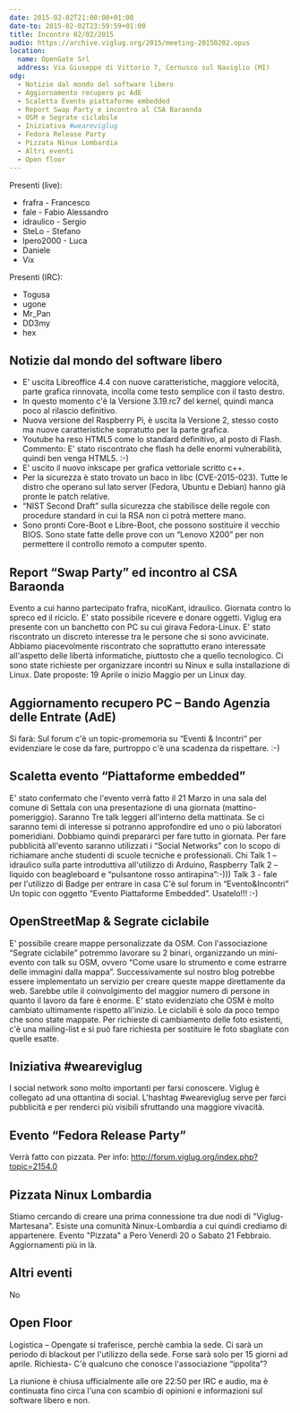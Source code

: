 ```yaml
---
date: 2015-02-02T21:00:00+01:00
date-to: 2015-02-02T23:59:59+01:00
title: Incontro 02/02/2015
audio: https://archive.viglug.org/2015/meeting-20150202.opus
location:
  name: OpenGate Srl
  address: Via Giuseppe di Vittorio 7, Cernusco sul Naviglio (MI)
odg:
  - Notizie dal mondo del software libero
  - Aggiornamento recupero pc AdE
  - Scaletta Evento piattaforme embedded
  - Report Swap Party e incontro al CSA Baraonda
  - OSM e Segrate ciclabile
  - Iniziativa #weareviglug
  - Fedora Release Party
  - Pizzata Ninux Lombardia
  - Altri eventi
  - Open floor
---
```


Presenti (live):

* frafra - Francesco
* fale - Fabio Alessandro
* idraulico - Sergio
* SteLo - Stefano
* lpero2000 - Luca
* Daniele
* Vix

Presenti (IRC):

* Togusa
* ugone
* Mr_Pan
* DD3my
* hex

## Notizie dal mondo del software libero

* E' uscita Libreoffice 4.4 con nuove caratteristiche, maggiore velocità, parte grafica rinnovata, incolla come testo semplice con il tasto destro. 
* In questo momento c'è la Versione 3.19.rc7 del kernel, quindi manca poco al rilascio definitivo. 
* Nuova versione del Raspberry Pi, è uscita la Versione 2, stesso costo ma nuove caratteristiche sopratutto per la parte grafica. 
* Youtube ha reso HTML5 come lo standard definitivo, al posto di Flash. Commento: E' stato riscontrato che flash ha delle enormi vulnerabilità, quindi ben venga HTML5. :-) 
* E' uscito il nuovo inkscape per grafica vettoriale scritto c++. 
* Per la sicurezza è stato trovato un baco in libc (CVE-2015-023). Tutte le distro che operano sul lato server (Fedora, Ubuntu e Debian) hanno già pronte le patch relative.
* “NIST Second Draft” sulla sicurezza che stabilisce delle regole con procedure standard in cui la RSA non ci potrà mettere mano. 
* Sono pronti Core-Boot e Libre-Boot, che possono sostituire il vecchio BIOS. Sono state fatte delle prove con un “Lenovo X200” per non permettere il controllo remoto a computer spento.

## Report “Swap Party” ed incontro al CSA Baraonda
Evento a cui hanno partecipato frafra, nicoKant, idraulico. Giornata contro lo spreco ed il riciclo. E' stato possibile ricevere e donare oggetti. Viglug era presente con un banchetto con PC su cui girava Fedora-Linux. E' stato riscontrato un discreto interesse tra le persone che si sono avvicinate. Abbiamo piacevolmente riscontrato che soprattutto erano interessate all'aspetto delle libertà informatiche, piuttosto che a quello tecnologico. Ci sono state richieste per organizzare incontri su Ninux e sulla installazione di Linux. Date proposte: 19 Aprile o inizio Maggio per un Linux day. 

## Aggiornamento recupero PC – Bando Agenzia delle Entrate (AdE)

Si farà: Sul forum c'è un topic-promemoria su “Eventi & Incontri“ per evidenziare le cose da fare, purtroppo c'è una scadenza da rispettare. :-)

## Scaletta evento “Piattaforme embedded”
E' stato confermato che l'evento verrà fatto il 21 Marzo in una sala del comune di Settala con una presentazione di una giornata (mattino-pomeriggio).
Saranno Tre talk leggeri all'interno della mattinata. Se ci saranno temi di interesse si potranno approfondire ed uno o più laboratori pomeridiani.
Dobbiamo quindi prepararci per fare tutto in giornata. Per fare pubblicità all'evento saranno utilizzati i “Social Networks” con lo scopo di richiamare anche studenti di scuole tecniche e professionali.
Chi 
Talk 1 – idraulico sulla parte introduttiva all'utilizzo di Arduino, Raspberry 
Talk 2 – liquido con beagleboard e “pulsantone rosso antirapina”:-)))
Talk 3  - fale per l'utilizzo di Badge per entrare in casa
C'è sul forum in “Evento&Incontri” Un topic con oggetto “Evento Piattaforme Embedded”. Usatelo!!! :-)

## OpenStreetMap & Segrate ciclabile
E' possibile creare mappe personalizzate da OSM. Con l'associazione “Segrate ciclabile” potremmo lavorare su 2 binari, organizzando un mini-evento con talk su OSM, ovvero “Come usare lo strumento e come estrarre delle immagini dalla mappa”. Successivamente sul nostro blog potrebbe essere implementato un servizio per creare queste mappe direttamente da web. Sarebbe utile il coinvolgimento del maggior numero di persone in quanto il lavoro da fare è enorme. E' stato evidenziato che OSM è molto cambiato ultimamente rispetto all'inizio. Le ciclabili è solo da poco tempo che sono state mappate. Per richieste di cambiamento delle foto esistenti, c'è una mailing-list e si può fare richiesta per sostituire le foto sbagliate con quelle esatte. 

## Iniziativa #weareviglug 
I social network sono molto importanti per farsi conoscere. Viglug è collegato ad una ottantina di social. L'hashtag  #weareviglug serve per farci pubblicità e per renderci più visibili sfruttando una maggiore vivacità.

## Evento “Fedora Release Party”
Verrà fatto con pizzata. Per info: http://forum.viglug.org/index.php?topic=2154.0

## Pizzata Ninux Lombardia
Stiamo cercando di creare una prima connessione tra due nodi di "Viglug-Martesana". Esiste una comunità Ninux-Lombardia a cui quindi crediamo di appartenere. Evento "Pizzata" a Pero Venerdì 20 o Sabato 21 Febbraio. Aggiornamenti più in là.

## Altri eventi
No

## Open Floor
Logistica – Opengate si traferisce, perchè cambia la sede. Ci sarà un periodo di blackout per l'utilizzo della sede. Forse sarà solo per 15 giorni ad aprile.
Richiesta- C'è qualcuno che conosce l'associazione “ippolita”?

La riunione è chiusa ufficialmente alle ore 22:50 per IRC e audio, ma è continuata fino circa l'una con scambio di opinioni e informazioni sul software libero e non. 

